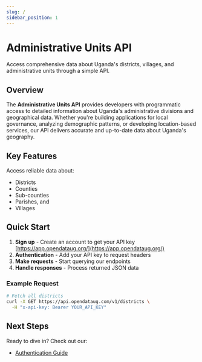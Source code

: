 ```yaml
---
slug: /
sidebar_position: 1
---
```


# Administrative Units API

Access comprehensive data about Uganda's districts, villages, and administrative units through a simple API.

## Overview

The **Administrative Units API** provides developers with programmatic access to detailed information about Uganda's administrative divisions and geographical data. Whether you're building applications for local governance, analyzing demographic patterns, or developing location-based services, our API delivers accurate and up-to-date data about Uganda's geography.

## Key Features

Access reliable data about:

- Districts
- Counties
- Sub-counties
- Parishes, and
- Villages

## Quick Start

1. **Sign up** - Create an account to get your API key [https://app.opendataug.org/](https://app.opendataug.org/)
2. **Authentication** - Add your API key to request headers
3. **Make requests** - Start querying our endpoints
4. **Handle responses** - Process returned JSON data

### Example Request

```bash
# Fetch all districts
curl -X GET https://api.opendataug.com/v1/districts \
  -H "x-api-key: Bearer YOUR_API_KEY"
```

## Next Steps

Ready to dive in? Check out our:

- [Authentication Guide](authentication.md)

